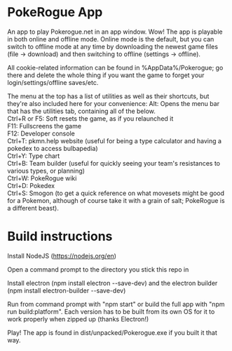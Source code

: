 # PokeRogue App
An app to play Pokerogue.net in an app window. Wow! The app is playable in both online and offline mode. Online mode is the default, but you can switch to offline mode at any time by downloading the newest game files (file -> download) and then switching to offline (settings -> offline).

All cookie-related information can be found in %AppData%/Pokerogue; go there and delete the whole thing if you want the game to forget your login/settings/offline saves/etc.

The menu at the top has a list of utilities as well as their shortcuts, but they're also included here for your convenience:
Alt: Opens the menu bar that has the utilities tab, containing all of the below.  
Ctrl+R or F5: Soft resets the game, as if you relaunched it  
F11: Fullscreens the game  
F12: Developer console  
Ctrl+T: pkmn.help website (useful for being a type calculator and having a pokedex to access bulbapedia)  
Ctrl+Y: Type chart  
Ctrl+B: Team builder (useful for quickly seeing your team's resistances to various types, or planning)  
Ctrl+W: PokeRogue wiki  
Ctrl+D: Pokedex  
Ctrl+S: Smogon (to get a quick reference on what movesets might be good for a Pokemon, although of course take it with a grain of salt; PokeRogue is a different beast).  

# Build instructions

Install NodeJS (https://nodejs.org/en)

Open a command prompt to the directory you stick this repo in

Install electron (npm install electron --save-dev) and the electron builder (npm install electron-builder --save-dev)

Run from command prompt with "npm start" or build the full app with "npm run build:platform". Each version has to be built from its own OS for it to work properly when zipped up (thanks Electron!)

Play! The app is found in dist/unpacked/Pokerogue.exe if you built it that way.

